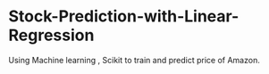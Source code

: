 # Stock-Prediction-with-Linear-Regression

Using Machine learning , Scikit to train and predict price of Amazon. 
